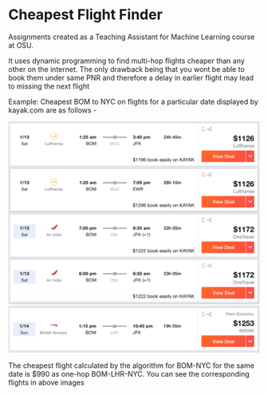 # Cheapest Flight Finder
Assignments created as a Teaching Assistant for Machine Learning course at OSU. 

It uses dynamic programming to find multi-hop flights cheaper than any other on the internet. The only drawback being that you wont be able to book them under same PNR and therefore a delay in earlier flight may lead to missing the next flight

Example:
Cheapest BOM to NYC on flights for a particular date displayed by kayak.com are as follows - 

![alt text](airline1.png)
![alt text](airline2.png)

The cheapest flight calculated by the algorithm for BOM-NYC for the same date is $990 as one-hop BOM-LHR-NYC. You can see the corresponding flights in above images
